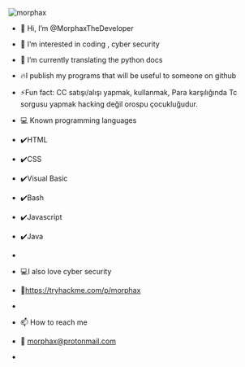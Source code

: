 
![morphax](https://user-images.githubusercontent.com/61086421/202276519-73dbd6c9-e769-469b-86b1-1b97bf7a755c.png)

- 👋 Hi, I’m @MorphaxTheDeveloper
- 👀 I’m interested in coding , cyber security
- 🌱 I’m currently translating the python docs
- 🔥I publish my programs that will be useful to someone on github 
- ⚡Fun fact: CC satışı/alışı yapmak, kullanmak, Para karşılığında Tc sorgusu yapmak hacking değil orospu çocukluğudur.

- 💻 Known programming languages
- ✔️HTML
- ✔️CSS
- ✔️Visual Basic
- ✔️Bash
- ✔️Javascript
- ✔️Java
- 
- 💻I also love cyber security
- 🖤https://tryhackme.com/p/morphax
- 
- 📫 How to reach me
- 📧 morphax@protonmail.com
- 
<!---
MorphaxTheDeveloper/MorphaxTheDeveloper is a ✨ special ✨ repository because its `README.md` (this file) appears on your GitHub profile.
You can click the Preview link to take a look at your changes.
--->
